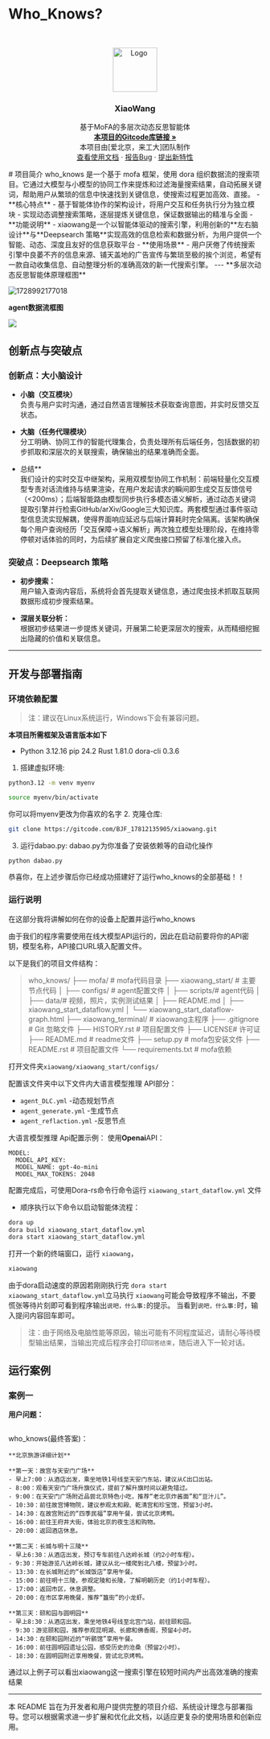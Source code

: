 # **Who_Knows?**

<!-- PROJECT LOGO -->

<br />

<p align="center">
  <a href="https://gitcode.com/whatiname/who_knows">
    <img src="https://github.com/whatiname888/who_knows/blob/main_code/xiaowang_start/data/1.1.png?raw=true" alt="Logo" width="88" height="88">
  </a>

<h3 align="center">XiaoWang</h3>
  <p align="center">
    基于MoFA的多层次动态反思智能体
    <br />
    <a href="https://gitcode.com/whatiname/xiaowang"><strong>本项目的Gitcode库链接 »</strong></a>
    <br />本项目由[爱北京，来工大]团队制作
    <br />
    <a href="https://github.com/whatiname888/xiaowang">查看使用文档</a>
    ·
    <a href="https://gitcode.com/whatiname/xiaowang/issues">报告Bug</a>
    ·
    <a href="https://gitcode.com/whatiname/xiaowang/discussion">提出新特性</a>
  </p>

</p>
# 项目简介
who_knows 是一个基于 mofa 框架，使用 dora 组织数据流的搜索项目。它通过大模型与小模型的协同工作来提炼和过滤海量搜索结果，自动拓展关键词，帮助用户从繁琐的信息中快速找到关键信息，使搜索过程更加高效、直接。
- **核心特点**  
  - 基于智能体协作的架构设计，将用户交互和任务执行分为独立模块
  - 实现动态调整搜索策略，逐层提炼关键信息，保证数据输出的精准与全面
- **功能说明**  
  - xiaowang是一个以智能体驱动的搜索引擎，利用创新的**左右脑设计**与**Deepsearch 策略**实现高效的信息检索和数据分析，为用户提供一个智能、动态、深度且友好的信息获取平台
- **使用场景**  
  - 用户厌倦了传统搜索引擎中良萎不齐的信息来源、铺天盖地的广告宣传与繁琐至极的挨个浏览，希望有一款自动收集信息、自动整理分析的准确高效的新一代搜索引擎。
---
**多层次动态反思智能体原理框图**

![1728992177018](https://github.com/whatiname888/xiaowang/blob/main_code/xiaowang_start/data/1.png?raw=true)

**agent数据流框图**

![](https://github.com/whatiname888/xiaowang/blob/main_code/xiaowang_start/data/2.png?raw=true)

## 创新点与突破点

###  创新点：大小脑设计

- **小脑（交互模块）**  
  负责与用户实时沟通，通过自然语言理解技术获取查询意图，并实时反馈交互状态。

- **大脑（任务代理模块）**  
  分工明确、协同工作的智能代理集合，负责处理所有后端任务，包括数据的初步抓取和深层次的关联搜索，确保输出的结果准确而全面。

- 总结**  
  我们设计的实时交互中继架构，采用双模型协同工作机制：前端轻量化交互模型专责对话流维持与结果渲染，在用户发起请求的瞬间即生成交互反馈信号（<200ms）；后端智能路由模型同步执行多模态语义解析，通过动态关键词提取引擎并行检索GitHub/arXiv/Google三大知识库。两套模型通过事件驱动型信息流实现解耦，使得界面响应延迟与后端计算耗时完全隔离。该架构确保每个用户查询经历「交互保障→语义解析」两次独立模型处理阶段，在维持零停顿对话体验的同时，为后续扩展自定义爬虫接口预留了标准化接入点。



###  突破点：Deepsearch 策略

- **初步搜索：**  
  用户输入查询内容后，系统将会首先提取关键信息，通过爬虫技术抓取互联网数据形成初步搜索结果。

- **深层关联分析：**  
  根据初步结果进一步提炼关键词，开展第二轮更深层次的搜索，从而精细挖掘出隐藏的价值和关联信息。

---



## 开发与部署指南



### 环境依赖配置

> 注：建议在Linux系统运行，Windows下会有兼容问题。

**本项目所需框架及语言版本如下**

* Python 3.12.16
  pip 24.2
  Rust 1.81.0
  dora-cli 0.3.6
1. 搭建虚拟环境:

```sh
python3.12 -m venv myenv 
```
```sh
source myenv/bin/activate  
```
你可以将myenv更改为你喜欢的名字
2. 克隆仓库:

```sh
git clone https://gitcode.com/BJF_17812135905/xiaowang.git
```
3. 运行dabao.py:
dabao.py为你准备了安装依赖等的自动化操作
```sh
python dabao.py
```


恭喜你，在上述步骤后你已经成功搭建好了运行who_knows的全部基础！！


### 运行说明

在这部分我将讲解如何在你的设备上配置并运行who_knows

由于我们的程序需要使用在线大模型API运行的，因此在启动前要将你的API密钥，模型名称，API接口URL填入配置文件。

以下是我们的项目文件结构：

> who_knows/
> ├── mofa/ # mofa代码目录
> ├── xiaowang_start/ # 主要节点代码
> │ ├── configs/ # agent配置文件
> │ ├── scripts/# agent代码
> │ ├── data/# 视频，照片，实例测试结果
> │ ├── README.md
> │ ├── xiaowang_start_dataflow.yml
> │ └── xiaowang_start_dataflow-graph.html
> ├── xiaowang_terminal/ # xiaowang主程序
> ├── .gitignore # Git 忽略文件
> ├── HISTORY.rst # 项目配置文件
> ├── LICENSE# 许可证
> ├── README.md # readme文件
> ├── setup.py # mofa包安装文件
> ├── README.rst # 项目配置文件
> └── requirements.txt # mofa依赖

打开文件夹`xiaowang/xiaowang_start/configs/`

配置该文件夹中以下文件内大语言模型推理 API部分：

- `agent_DLC.yml`   -动态规划节点
- `agent_generate.yml`   -生成节点
- `agent_reflaction.yml`  -反思节点

大语言模型推理 Api配置示例：
使用**Openai**API：

~~~
MODEL:
  MODEL_API_KEY:  
  MODEL_NAME: gpt-4o-mini
  MODEL_MAX_TOKENS: 2048
~~~

配置完成后，可使用Dora-rs命令行命令运行 `xiaowang_start_dataflow.yml` 文件

- 顺序执行以下命令以启动智能体流程：

```bash
dora up
dora build xiaowang_start_dataflow.yml
dora start xiaowang_start_dataflow.yml
```

打开一个新的终端窗口，运行 `xiaowang`，

```bash
xiaowang
```

由于dora启动速度的原因若刚刚执行完 `dora start xiaowang_start_dataflow.yml`立马执行 `xiaowang`可能会导致程序不输出，不要慌张等待片刻即可看到程序输出`说吧，什么事:`的提示。
当看到`说吧，什么事:`时，输入提问内容回车即可。

> 注：由于网络及电脑性能等原因，输出可能有不同程度延迟，请耐心等待模型输出结果，当输出完成后程序会打印`回答结束`，随后进入下一轮对话。

## 运行案例

### 案例一

**用户问题：**

```

```



who_knows(最终答案)：

```
**北京旅游详细计划**

**第一天：故宫与天安门广场**
- 早上7:00：从酒店出发，乘坐地铁1号线至天安门东站，建议从C出口出站。
- 8:00：观看天安门广场升旗仪式，提前了解升旗时间以避免错过。
- 9:00：在天安门广场附近品尝北京特色小吃，推荐“老北京炸酱面”和“豆汁儿”。
- 10:30：前往故宫博物院，建议参观太和殿、乾清宫和珍宝馆，预留3小时。
- 14:30：在故宫附近的“四季民福”享用午餐，尝试北京烤鸭。
- 16:00：前往王府井大街，体验北京的夜生活和购物。
- 20:00：返回酒店休息。

**第二天：长城与明十三陵**
- 早上6:30：从酒店出发，预订专车前往八达岭长城（约2小时车程）。
- 9:30：开始游览八达岭长城，建议从北一楼爬到北八楼，预留3小时。
- 13:30：在长城附近的“长城饭店”享用午餐。
- 15:00：前往明十三陵，参观定陵和长陵，了解明朝历史（约1小时车程）。
- 17:00：返回市区，休息调整。
- 20:00：在市区享用晚餐，推荐“簋街”的小龙虾。

**第三天：颐和园与圆明园**
- 早上8:30：从酒店出发，乘坐地铁4号线至北宫门站，前往颐和园。
- 9:30：游览颐和园，推荐参观昆明湖、长廊和佛香阁，预留4小时。
- 14:30：在颐和园附近的“听鹂馆”享用午餐。
- 16:00：前往圆明园遗址公园，感受历史的沧桑（预留2小时）。
- 18:30：在圆明园附近享用晚餐，尝试北京烤鸭。
```

通过以上例子可以看出xiaowang这一搜索引擎在较短时间内产出高效准确的搜索结果

---

本 README 旨在为开发者和用户提供完整的项目介绍、系统设计理念与部署指导。您可以根据需求进一步扩展和优化此文档，以适应更复杂的使用场景和创新应用。


